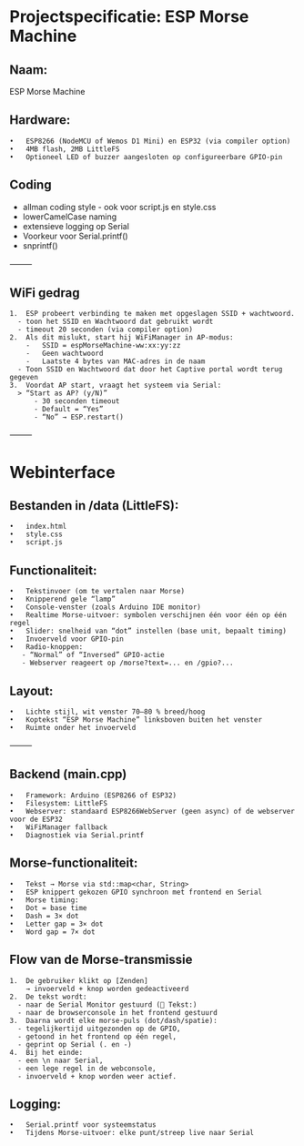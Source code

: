 # Projectspecificatie: ESP Morse Machine

## Naam:
ESP Morse Machine

## Hardware:
	•	ESP8266 (NodeMCU of Wemos D1 Mini) en ESP32 (via compiler option)
	•	4MB flash, 2MB LittleFS
	•	Optioneel LED of buzzer aangesloten op configureerbare GPIO-pin

## Coding
- allman coding style - ook voor script.js en style.css
- lowerCamelCase naming
- extensieve logging op Serial
- Voorkeur voor Serial.printf()
- snprintf()

⸻
## WiFi gedrag
	1.	ESP probeert verbinding te maken met opgeslagen SSID + wachtwoord.
      - toon het SSID en Wachtwoord dat gebruikt wordt
      - timeout 20 seconden (via compiler option)
	2.	Als dit mislukt, start hij WiFiManager in AP-modus:
	    -	SSID = espMorseMachine-ww:xx:yy:zz
	    -	Geen wachtwoord
	    -	Laatste 4 bytes van MAC-adres in de naam
      - Toon SSID en Wachtwoord dat door het Captive portal wordt terug gegeven
	3.	Voordat AP start, vraagt het systeem via Serial:
      > “Start as AP? (y/N)”
	      -	30 seconden timeout
	      -	Default = “Yes”
	      -	“No” → ESP.restart()

⸻

# Webinterface
## Bestanden in /data (LittleFS):
	•	index.html
	•	style.css
	•	script.js

## Functionaliteit:
	•	Tekstinvoer (om te vertalen naar Morse)
	•	Knipperend gele “lamp”
	•	Console-venster (zoals Arduino IDE monitor)
	•	Realtime Morse-uitvoer: symbolen verschijnen één voor één op één regel
	•	Slider: snelheid van “dot” instellen (base unit, bepaalt timing)
	•	Invoerveld voor GPIO-pin
	•	Radio-knoppen:
	   - “Normal” of “Inversed” GPIO-actie
	   - Webserver reageert op /morse?text=... en /gpio?...

## Layout:
	•	Lichte stijl, wit venster 70–80 % breed/hoog
	•	Koptekst “ESP Morse Machine” linksboven buiten het venster
	•	Ruimte onder het invoerveld

⸻
## Backend (main.cpp)
	•	Framework: Arduino (ESP8266 of ESP32)
	•	Filesystem: LittleFS
	•	Webserver: standaard ESP8266WebServer (geen async) of de webserver voor de ESP32
	•	WiFiManager fallback
	•	Diagnostiek via Serial.printf

## Morse-functionaliteit:
	•	Tekst → Morse via std::map<char, String>
	•	ESP knippert gekozen GPIO synchroon met frontend en Serial
	•	Morse timing:
	•	Dot = base time
	•	Dash = 3× dot
	•	Letter gap = 3× dot
	•	Word gap = 7× dot

## Flow van de Morse-transmissie
	1.	De gebruiker klikt op [Zenden]
        → invoerveld + knop worden gedeactiveerd
	2.	De tekst wordt:
	  -	naar de Serial Monitor gestuurd (📝 Tekst:)
	  -	naar de browserconsole in het frontend gestuurd
	3.	Daarna wordt elke morse-puls (dot/dash/spatie):
	  -	tegelijkertijd uitgezonden op de GPIO,
	  -	getoond in het frontend op één regel,
	  -	geprint op Serial (. en -)
	4.	Bij het einde:
	  -	een \n naar Serial,
	  -	een lege regel in de webconsole,
	  -	invoerveld + knop worden weer actief.

## Logging:
	•	Serial.printf voor systeemstatus
	•	Tijdens Morse-uitvoer: elke punt/streep live naar Serial
